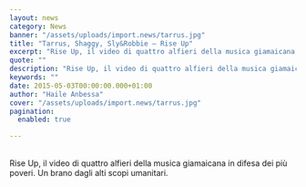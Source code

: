 ```yaml
---
layout: news
category: News
banner: "/assets/uploads/import.news/tarrus.jpg"
title: "Tarrus, Shaggy, Sly&Robbie – Rise Up"
excerpt: "Rise Up, il video di quattro alfieri della musica giamaicana in difesa dei più poveri. Un brano dagli alti scopi umanitari"
quote: ""
description: "Rise Up, il video di quattro alfieri della musica giamaicana in difesa dei più poveri. Un brano dagli alti scopi umanitari"
keywords: ""
date: 2015-05-03T00:00:00.000+01:00
author: "Haile Anbessa"
cover: "/assets/uploads/import.news/tarrus.jpg"
pagination:
  enabled: true

---
```


[](https://hotmc.com/wp-content/uploads/2015/05/tarrus.jpg)  
Rise Up, il video di quattro alfieri della musica giamaicana in difesa dei più poveri. Un brano dagli alti scopi umanitari.